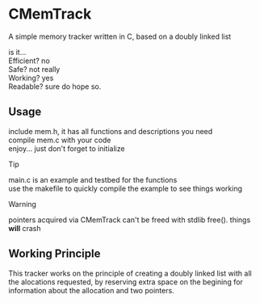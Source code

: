 # CMemTrack

A simple memory tracker written in C, based on a doubly linked list

is it...  
Efficient? no  
Safe? not really  
Working? yes  
Readable? sure do hope so.

## Usage

include mem.h, it has all functions and descriptions you need  
compile mem.c with your code  
enjoy... just don't forget to initialize

> [!TIP]
> main.c is an example and testbed for the functions  
> use the makefile to quickly compile the example to see things working

> [!WARNING]
> pointers acquired via CMemTrack can't be freed with stdlib free(). things **will** crash

## Working Principle

This tracker works on the principle of creating a doubly linked list with all the alocations requested,
 by reserving extra space on the begining for information about the allocation and two pointers.

